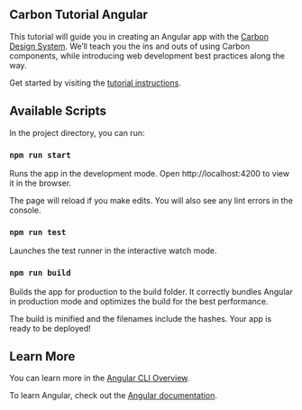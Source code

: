 ## Carbon Tutorial Angular
This tutorial will guide you in creating an Angular app with the [Carbon Design System](https://www.carbondesignsystem.com/). We’ll teach you the ins and outs of using Carbon components, while introducing web development best practices along the way.

Get started by visiting the [tutorial instructions](https://www.carbondesignsystem.com/tutorial/angular/overview).

## Available Scripts
In the project directory, you can run:

### `npm run start`
Runs the app in the development mode.
Open http://localhost:4200 to view it in the browser.

The page will reload if you make edits.
You will also see any lint errors in the console.

### `npm run test`
Launches the test runner in the interactive watch mode.

### `npm run build`
Builds the app for production to the build folder.
It correctly bundles Angular in production mode and optimizes the build for the best performance.

The build is minified and the filenames include the hashes.
Your app is ready to be deployed!

## Learn More
You can learn more in the [Angular CLI Overview](https://angular.io/cli).

To learn Angular, check out the [Angular documentation](https://angular.io/docs).